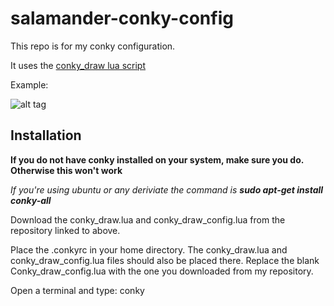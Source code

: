 # salamander-conky-config

This repo is for my conky configuration.

It uses the [conky_draw lua script](https://github.com/fisadev/conky-draw)


Example:

![alt tag](https://github.com/SanderSalamander/salamander-conky-config/blob/master/example.png)

## Installation

**If you do not have conky installed on your system, make sure you do. Otherwise this won't work**

*If you're using ubuntu or any deriviate the command is __sudo apt-get install conky-all__*

Download the conky_draw.lua and conky_draw_config.lua from the repository linked to above.

Place the .conkyrc in your home directory. The conky_draw.lua and conky_draw_config.lua files should also be placed there.
Replace the blank Conky_draw_config.lua with the one you downloaded from my repository.

Open a terminal and type: conky
